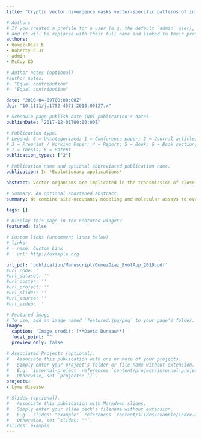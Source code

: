 ```yaml
---
title: "Cryptic vector divergence masks vector-specific patterns of infection&#58 an example from the marine cycle of Lyme borreliosis."

# Authors
# If you created a profile for a user (e.g. the default `admin` user), write the username (folder name) here 
# and it will be replaced with their full name and linked to their profile.
authors: 
- Gómez-Díaz E
- Doherty P Jr
- admin
- McCoy KD  

# Author notes (optional)
#author_notes:
#- "Equal contribution"
#- "Equal contribution"

date: "2010-04-09T00:00:00Z"
doi: "10.1111/j.1752-4571.2010.00127.x"

# Schedule page publish date (NOT publication's date).
publishDate: "2017-12-01T00:00:00Z"

# Publication type.
# Legend: 0 = Uncategorized; 1 = Conference paper; 2 = Journal article;
# 3 = Preprint / Working Paper; 4 = Report; 5 = Book; 6 = Book section;
# 7 = Thesis; 8 = Patent
publication_types: ["2"]

# Publication name and optional abbreviated publication name.
publication: In *Evolutionary applications*

abstract: Vector organisms are implicated in the transmission of close to a third of all infectious diseases. In many cases, multiple vectors (species or populations) can participate in transmission but may contribute differently to disease ecologyand evolution. The presence of cryptic vector populations can be particularly problematic as differences in infection can be difficult to evaluate and may leadto erroneous evolutionary and epidemiological inferences. Here, we combine site-occupancy modeling and molecular assays to evaluate patterns of infectionin the marine cycle of Lyme borreliosis, involving colonial seabirds, the tick Ixodes uriae, and bacteria of the Borrelia burgdorferi s.l. complex. In this cycle, the tick vector consists of multiple, cryptic (phenotypically undistinguishablebut genetically distinct) host races that are frequently found in sympatry. Our results show that bacterial detection varies strongly among tick races leading to vector-specific biases if raw counts are used to calculate Borrelia prevalence. These differences are largely explained by differences in infection intensity among tick races. After accounting for detection probabilities, we found that overall prevalence in this system is higher than previously suspected and that certain vector–host combinations likely contribute more than others to the local dynamics and large-scale dispersal of Borrelia spirochetes. These results highlight the importance of evaluating vector population structure and accounting for detection probability when trying to understand the evolutionary ecology of vector-borne diseases.

# Summary. An optional shortened abstract.
summary: We combine site-occupancy modeling and molecular assays to evaluate patterns of infection in the marine cycle of Lyme borreliosis. Our results show that bacterial detection varies strongly among tick races leading to vector-specific biases if raw counts are used to calculate Borrelia prevalence. Overall prevalence is higher than suspected and certain vector–host combinations likely contribute more than others to the local dynamics and large-scale dispersal of Borrelia spirochetes. 

tags: []

# Display this page in the Featured widget?
featured: false

# Custom links (uncomment lines below)
# links:
# - name: Custom Link
#   url: http://example.org

url_pdf: 'publication/Manuscript/GomezDiaz_EvolApp_2010.pdf'
#url_code: ''
#url_dataset: ''
#url_poster: ''
#url_project: ''
#url_slides: ''
#url_source: ''
#url_video: ''

# Featured image
# To use, add an image named `featured.jpg/png` to your page's folder. 
image:
  caption: 'Image credit: [**David Duneau**]'
  focal_point: ""
  preview_only: false

# Associated Projects (optional).
#   Associate this publication with one or more of your projects.
#   Simply enter your project's folder or file name without extension.
#   E.g. `internal-project` references `content/project/internal-project/index.md`.
#   Otherwise, set `projects: []`.
projects:
- Lyme disease

# Slides (optional).
#   Associate this publication with Markdown slides.
#   Simply enter your slide deck's filename without extension.
#   E.g. `slides: "example"` references `content/slides/example/index.md`.
#   Otherwise, set `slides: ""`.
#slides: example
---
```

